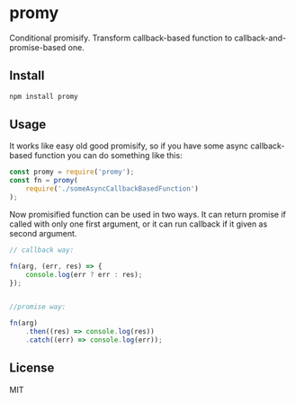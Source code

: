 # promy

Conditional promisify. Transform callback-based function to callback-and-promise-based one.

## Install

```bash
npm install promy
```

## Usage

It works like easy old good promisify, so if you have some async callback-based function you can do something like this:

```js
const promy = require('promy');
const fn = promy(
    require('./someAsyncCallbackBasedFunction')
);
````

Now promisified function can be used in two ways. It can return promise if called with only one first argument, or it can run callback if it given as second argument.

```js
// callback way:

fn(arg, (err, res) => {
    console.log(err ? err : res);
});


//promise way:

fn(arg)
    .then((res) => console.log(res))
    .catch((err) => console.log(err));
```

## License

MIT